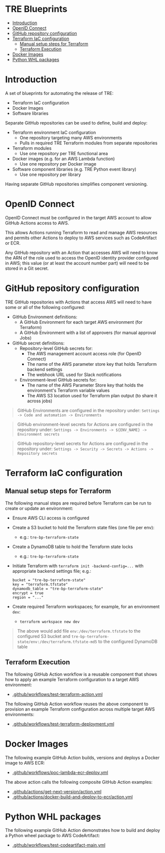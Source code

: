 # TRE Blueprints

* [Introduction](#introduction)
* [OpenID Connect](#openid-connect)
* [GitHub repository configuration](#github-repository-configuration)
* [Terraform IaC configuration](#terraform-iac-configuration)
  * [Manual setup steps for Terraform](#manual-setup-steps-for-terraform)
  * [Terraform Execution](#terraform-execution)
* [Docker Images](#docker-images)
* [Python WHL packages](#python-whl-packages)

# Introduction

A set of blueprints for automating the release of TRE:

* Terraform IaC configuration
* Docker Images
* Software libraries

Separate GitHub repositories can be used to define, build and deploy:

* Terraform environment IaC configuration
  * One repository targeting many AWS environments
  * Pulls in required TRE Terraform modules from separate repositories
* Terraform modules
  * Use one repository per TRE functional area
* Docker images (e.g. for an AWS Lambda function)
  * Use one repository per Docker image
* Software component libraries (e.g. TRE Python event library)
  * Use one repository per library

Having separate GitHub repositories simplifies component versioning.

# OpenID Connect

OpenID Connect must be configured in the target AWS account to allow GitHub
Actions access to AWS.

This allows Actions running Terraform to read and manage AWS resources and
permits other Actions to deploy to AWS services such as CodeArtifact or ECR.

Any GitHub repository with an Action that accesses AWS will need to know the
ARN of the role used to access the OpenID identity provider configured in AWS;
this value (or at least the account number part) will need to be stored in a
Git secret.

# GitHub repository configuration

TRE GitHub repositories with Actions that access AWS will need to have some or
all of the following configured:

* GitHub Environment definitions:
  * A GitHub Environment for each target AWS environment (for Terraform)
  * A GitHub Environment with a list of approvers (for manual approval Jobs)
* GitHub secret definitions:
  * Repository-level GitHub secrets for:
    * The AWS management account access role (for OpenID Connect)
    * The name of the AWS parameter store key that holds Terraform backend settings
    * The webhook URL used for Slack notifications
  * Environment-level GitHub secrets for:
    * The name of the AWS Parameter Store key that holds the environment's
      Terraform variable values
    * The AWS S3 location used for Terraform plan output (to share it across jobs)

> GitHub Environments are configured in the repository under: `Settings ->
  Code and automation -> Environments`

> GitHub environment-level secrets for Actions are configured in the
  repository under: `Settings -> Environments -> ${ENV_NAME} -> Environment secrets`

> GitHub repository-level secrets for Actions are configured in the repository
  under: `Settings -> Security -> Secrets -> Actions -> Repository secrets`

# Terraform IaC configuration

## Manual setup steps for Terraform

The following manual steps are required before Terraform can be run to create
or update an environment:

* Ensure AWS CLI access is configured
* Create a S3 bucket to hold the Terraform state files (one file per env):
  * e.g.: `tre-bp-terraform-state`
* Create a DynamoDB table to hold the Terraform state locks
  * e.g.: `tre-bp-terraform-state`
* Initiate Terraform with `terraform init -backend-config=...` with
  appropriate backend settings file; e.g.:

  ```
  bucket = "tre-bp-terraform-state"
  key = "terraform.tfstate"
  dynamodb_table = "tre-bp-terraform-state"
  encrypt = true
  region = "..."
  ```

* Create required Terraform workspaces; for example, for an environment `dev`:
  * `terraform workspace new dev`

> The above would add file `env:/dev/terraform.tfstate` to the configured
  S3 bucket and `tre-bp-terraform-state/env:/dev/terraform.tfstate-md5`
  to the configured DynamoDB table

## Terraform Execution

The following GitHub Action workflow is a reusable component that shows how to
apply an example Terraform configuration to a target AWS environment:

* [.github/workflows/test-terraform-action.yml](.github/workflows/test-terraform-action.yml)

The following GitHub Action workflow reuses the above component to provision
an example Terraform configuration across multiple target AWS environments:

* [.github/workflows/test-terraform-deployment.yml](.github/workflows/test-terraform-deployment.yml)

# Docker Images

The following example GitHub Action builds, versions and deploys a Docker
image to AWS ECR:

* [.github/workflows/poc-lambda-ecr-deploy.yml](.github/workflows/poc-lambda-ecr-deploy.yml)

The above action calls the following composite GitHub Action examples:

* [.github/actions/get-next-version/action.yml](.github/actions/get-next-version/action.yml)
* [.github/actions/docker-build-and-deploy-to-ecr/action.yml](.github/actions/docker-build-and-deploy-to-ecr/action.yml)

# Python WHL packages

The following example GitHub Action demonstrates how to build and deploy a
Python wheel package to AWS CodeArtifact:

* [.github/workflows/test-codeartifact-main.yml](.github/workflows/test-codeartifact-main.yml)

